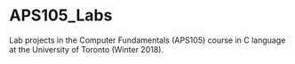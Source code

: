 # APS105_Labs
Lab projects in the Computer Fundamentals (APS105) course in C language at the University of Toronto (Winter 2018).
